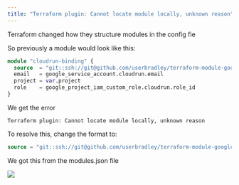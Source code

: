 ```yaml
---
title: "Terraform plugin: Cannot locate module locally, unknown reason"
---
```


Terraform changed how they structure modules in the config fie

So previously a module would look like this:

```terraform
module "cloudrun-binding" {
  source  = "git::ssh://git@github.com/userbradley/terraform-module-google-iam-binding.git//serviceaccount?ref=2022.03.08"
  email   = google_service_account.cloudrun.email
  project = var.project
  role    = google_project_iam_custom_role.cloudrun.role_id
}
```
We get the error 

```
Terraform plugin: Cannot locate module locally, unknown reason
```

To resolve this, change the format to:

```terraform
source = "git::ssh://git@github.com/userbradley/terraform-module-google-iam-binding.git?ref=2022.03.08//serviceaccount"
```

We got this from the modules.json file

![](/assets/x5BORuXlBtctN0Mi-image-1646765189176.png)